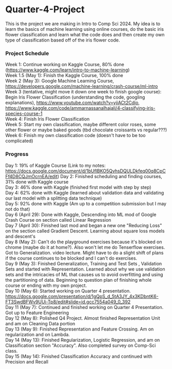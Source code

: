 # Quarter-4-Project
This is the project we are making in Intro to Comp Sci 2024.
My idea is to learn the basics of machine learning using online courses, do the basic iris flower classification and learn what the code does and then create my own type of classification based off of the iris flower code. 

### Project Schedule

Week 1: Continue working on Kaggle Course, 80% done (https://www.kaggle.com/learn/intro-to-machine-learning)  
Week 1.5 (May 1): Finish the Kaggle Course, 100% done  
Week 2 (May 3): Google Machine Learning Course, https://developers.google.com/machine-learning/crash-course/ml-intro  
Week 3 (tentative, might move it down one week to finish google course): Begin Iris Flower Classification (understanding the code, googling explanations), https://www.youtube.com/watch?v=yjiACt2Cdjo, https://www.kaggle.com/code/ammarnassanalhajali/4-classifying-iris-species-course-1  
Week 4: Finish Iris Flower Classification   
Week 5: Start my own classification, maybe different color roses, some other flower or maybe baked goods (tbd chocolate croissants vs regular???)  
Week 6: Finish my own classification code (doesn't have to be too complicated)  



### Progress

Day 1: 19% of Kaggle Course (Link to my notes: https://docs.google.com/document/d/1bUflBKO5QvhsDQULDkfeq00q8CpCFf4D8CQJmOcrnEA/edit)
Day 2: Finished scheduling and finding courses, 31% done with Kaggle course  
Day 3: 46% done with Kaggle (finished first model with step by step)  
Day 4: 62% done with Kaggle (learned about validation data and validating our last model with a splitting data technique)  
Day 5: 92% done with Kaggle (Am up to a competition submission but I may not do that)  
Day 6 (April 29): Done with Kaggle, Descending into ML mod of Google Crash Course on section called Linear Regression  
Day 7 (April 30): Finished last mod and began a new one "Reducing Loss" on the section called Gradient Descent. Learning about square loss models and descent's  
Day 8 (May 2): Can't do the playground exercises because it's blocked on chrome (maybe do it at home?). Also won't let me do Tenserflow exercises. Got to Generalization. video lecture. Might have to do a slight shift of plans if the course continues to be blocked and I can't do exercises.    
Day 9 (May 3): Finished Generalization, Training and Test Sets , Validation Sets and started with Representation. Learned about why we use validation sets and the intricacies of ML that causes us to avoid overfitting and using the partitioning of data. Beginning to question plan of finishing whole course or ending with my own project.    
Day 10 (May 6): Started working on Quarter 4 presentation. https://docs.google.com/presentation/d/1gQpS_d_5tA3JY_4x3KDbntK6-FT3SwdBFWv9UUi-Tp8/edit#slide=id.gcc7554a049_0_392  
Day 11 (May 7): Continued and finished working on Quarter 4 Presentation. Got up to Feature Engineering  
Day 12 (May 8): Polished Q4 Project. Almost finished Representation Unit and am on Cleaning Data portion  
Day 13 (May 9): Finished Representation and Feature Crossing. Am on regularization and on Lambda.  
Day 14  (May 13): Finished Regularization, Logistic Regression, and am on Classification section "Accuracy". Also completed survey on Comp-Sci class.  
Day 15 (May 14): Finished Classification Accuracy and continued with Precision and Recall    
